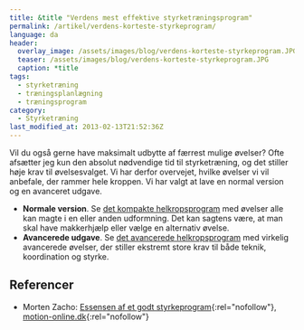 ```yaml
---
title: &title "Verdens mest effektive styrketræningsprogram"
permalink: /artikel/verdens-korteste-styrkeprogram/
language: da
header:
  overlay_image: /assets/images/blog/verdens-korteste-styrkeprogram.JPG
  teaser: /assets/images/blog/verdens-korteste-styrkeprogram.JPG
  caption: *title
tags:
  - styrketræning
  - træningsplanlægning
  - træningsprogram
category:
  - Styrketræning
last_modified_at: 2013-02-13T21:52:36Z
---
```


Vil du også gerne have maksimalt udbytte af færrest mulige øvelser? Ofte afsætter jeg kun den absolut nødvendige tid til styrketræning, og det stiller høje krav til øvelsesvalget. Vi har derfor overvejet, hvilke øvelser vi vil anbefale, der rammer hele kroppen. Vi har valgt at lave en normal version og en avanceret udgave.

- **Normale version**. Se [det kompakte helkropsprogram](/program/kompakt-helkropsprogram-normal/) med øvelser alle kan magte i en eller anden udformning. Det kan sagtens være, at man skal have makkerhjælp eller vælge en alternativ øvelse.
- **Avancerede udgave**. Se [det avancerede helkropsprogram](/node/434/) med virkelig avancerede øvelser, der stiller ekstremt store krav til både teknik, koordination og styrke.

## Referencer

- Morten Zacho: [Essensen af et godt styrkeprogram](https://www.motion-online.dk/essensen-godt-styrketraeningsprogram/){:rel="nofollow"}, [motion-online.dk](http://motion-online.dk){:rel="nofollow"}

